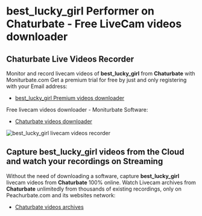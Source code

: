 # best_lucky_girl Performer on Chaturbate - Free LiveCam videos downloader

## Chaturbate Live Videos Recorder

Monitor and record livecam videos of **best_lucky_girl** from **Chaturbate** with Moniturbate.com
Get a premium trial for free by just and only registering with your Email address:
* [best_lucky_girl Premium videos downloader](https://moniturbate.com/request-demo-licence-key.html)

Free livecam videos downloader - Moniturbate Software:
* [Chaturbate videos downloader](https://moniturbate.com/moniturbate-download-software.html)

![best_lucky_girl livecam videos recorder](https://peachurnet.com/templates/moniturbate-software.png)


## Capture best_lucky_girl videos from the Cloud and watch your recordings on Streaming

Without the need of downloading a software, capture **best_lucky_girl** livecam videos from **Chaturbate** 100% online.
Watch Livecam archives from **Chaturbate** unlimitedly from thousands of existing recordings, only on Peachurbate.com and its websites network:
* [Chaturbate videos archives](https://peachurnet.com/)